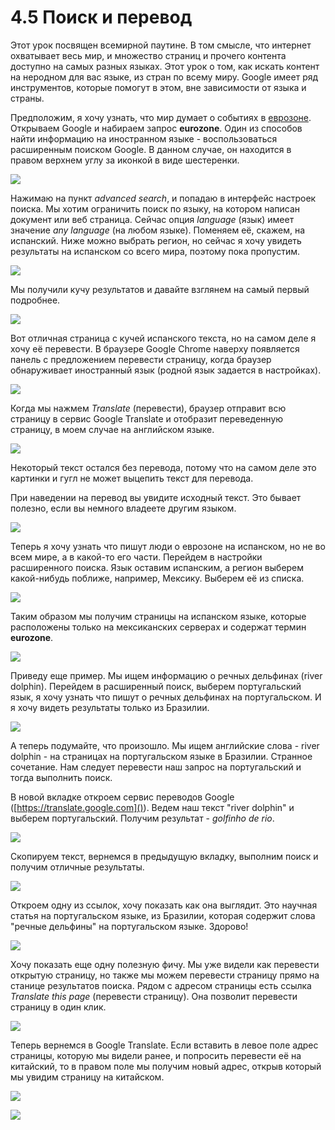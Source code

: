 # 4.5 Поиск и перевод

Этот урок посвящен всемирной паутине. В том смысле, что интернет охватывает весь мир, и множество страниц и прочего контента доступно на самых разных языках. Этот урок о том, как искать контент на неродном для вас языке, из стран по всему миру. Google имеет ряд инструментов, которые помогут в этом, вне зависимости от языка и страны.

Предположим, я хочу узнать, что мир думает о событиях в [еврозоне](https://ru.wikipedia.org/wiki/%D0%95%D0%B2%D1%80%D0%BE%D0%B7%D0%BE%D0%BD%D0%B0). Открываем Google и набираем запрос __eurozone__. Один из способов найти информацию на иностранном языке - воспользоваться расширенным поиском Google. В данном случае, он находится в правом верхнем углу за иконкой в виде шестеренки.

![](../images/4_5_001.png)

Нажимаю на пункт *advanced search*, и попадаю в интерфейс настроек поиска. Мы хотим ограничить поиск по языку, на котором написан документ или веб страница. Сейчас опция *language* (язык) имеет значение *any language* (на любом языке). Поменяем её, скажем, на испанский. Ниже можно выбрать регион, но сейчас я хочу увидеть результаты на испанском со всего мира, поэтому пока пропустим.

![](../images/4_5_002.png)

Мы получили кучу результатов и давайте взглянем на самый первый подробнее.

![](../images/4_5_003.png)

Вот отличная страница с кучей испанского текста, но на самом деле я хочу её перевести. В браузере Google Chrome наверху появляется панель с предложением перевести страницу, когда браузер обнаруживает иностранный язык (родной язык задается в настройках).

![](../images/4_5_004.png)

Когда мы нажмем *Translate* (перевести), браузер отправит всю страницу в сервис Google Translate и отобразит переведенную страницу, в моем случае на английском языке.

![](../images/4_5_005.png)

Некоторый текст остался без перевода, потому что на самом деле это картинки и гугл не может выцепить текст для перевода.

При наведении на перевод вы увидите исходный текст. Это бывает полезно, если вы немного владеете другим языком.

![](../images/4_5_006.png)

Теперь я хочу узнать что пишут люди о еврозоне на испанском, но не во всем мире, а в какой-то его части. Перейдем в настройки расширенного поиска. Язык оставим испанским, а регион выберем какой-нибудь поближе, например, Мексику. Выберем её из списка.

![](../images/4_5_007.png)

Таким образом мы получим страницы на испанском языке, которые расположены только на мексиканских серверах и содержат термин __eurozone__.

![](../images/4_5_008.png)

Приведу еще пример. Мы ищем информацию о речных дельфинах (river dolphin). Перейдем в расширенный поиск, выберем португальский язык, я хочу узнать что пишут о речных дельфинах на португальском. И я хочу видеть результаты только из Бразилии.

![](../images/4_5_009.png)

А теперь подумайте, что произошло. Мы ищем английские слова - river dolphin - на страницах на португальском языке в Бразилии. Странное сочетание. Нам следует перевести наш запрос на португальский и тогда выполнить поиск.

В новой вкладке откроем сервис переводов Google ([https://translate.google.com]()). Ведем наш текст "river dolphin" и выберем португальский. Получим результат - *golfinho de rio*.

![](../images/4_5_010.png)

Скопируем текст, вернемся в предыдущую вкладку, выполним поиск и получим отличные результаты.

![](../images/4_5_011.png)

Откроем одну из ссылок, хочу показать как она выглядит. Это научная статья на португальском языке, из Бразилии, которая содержит слова "речные дельфины" на португальском языке. Здорово!

![](../images/4_5_012.png)

Хочу показать еще одну полезную фичу. Мы уже видели как перевести открытую страницу, но также мы можем перевести страницу прямо на станице результатов поиска. Рядом с адресом страницы есть ссылка *Translate this page* (перевести страницу). Она позволит перевести страницу в один клик.

![](../images/4_5_013.png)

Теперь вернемся в Google Translate. Если вставить в левое поле адрес страницы, которую мы видели ранее, и попросить перевести её на китайский, то в правом поле мы получим новый адрес, открыв который мы увидим страницу на китайском.

![](../images/4_5_014.png)

![](../images/4_5_015.png)
